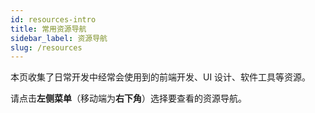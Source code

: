 ```yaml
---
id: resources-intro
title: 常用资源导航
sidebar_label: 资源导航
slug: /resources
---
```


本页收集了日常开发中经常会使用到的前端开发、UI 设计、软件工具等资源。

请点击**左侧菜单**（移动端为**右下角**）选择要查看的资源导航。